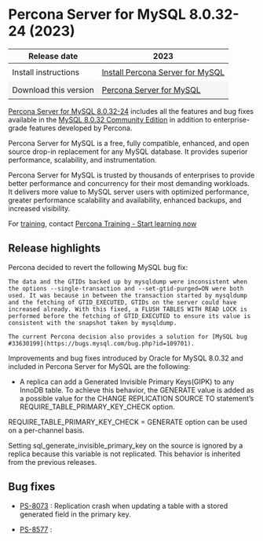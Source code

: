 # Percona Server for MySQL 8.0.32-24 (2023)

<style>
    table {
        width=50%';
        font-family: Chivo, Colfax, Franziska, Helvetica, Arial, sans-serif;
    }
    table td {
        border: 0px;
        padding: 8px;
    }
    tr:nth-child(even){
        background-color:#f5f5f5
    }
    tr:hover {
        background-color: #dddd;
    }
</style>

| Release date | 2023 |
|---|---|
| Install instructions | [Install Percona Server for MySQL](https://docs.percona.com/percona-server/8.0/installation.html) |
| Download this version | [Percona Server for MySQL](https://www.percona.com/downloads/Percona-Server-LATEST/)

[Percona Server for MySQL 8.0.32-24](https://www.percona.com/software/mysql-database/percona-server) includes all the features and bug fixes available in the
[MySQL 8.0.32 Community Edition](https://dev.mysql.com/doc/relnotes/mysql/8.0/en/news-8-0-32.html)
in addition to enterprise-grade features developed by Percona.

Percona Server for MySQL is a free, fully compatible, enhanced, and open
source drop-in replacement for any MySQL database. It provides superior
performance, scalability, and instrumentation.

Percona Server for MySQL is trusted by thousands of enterprises to provide
better performance and concurrency for their most demanding workloads. It
delivers more value to MySQL server users with optimized performance,
greater performance scalability and availability, enhanced backups, and
increased visibility. 

For [training](https://www.percona.com/training), contact [Percona Training - Start learning now](https://learn.percona.com/contact-me)

## Release highlights

Percona decided to revert the following MySQL bug fix:

    The data and the GTIDs backed up by mysqldump were inconsistent when the options --single-transaction and --set-gtid-purged=ON were both used. It was because in between the transaction started by mysqldump and the fetching of GTID_EXECUTED, GTIDs on the server could have increased already. With this fixed, a FLUSH TABLES WITH READ LOCK is performed before the fetching of GTID_EXECUTED to ensure its value is consistent with the snapshot taken by mysqldump.

    The current Percona decision also provides a solution for [MySQL bug #33630199](https://bugs.mysql.com/bug.php?id=109701).

Improvements and bug fixes introduced by Oracle for MySQL 8.0.32 and included in Percona Server for MySQL are the following:

* A replica can add a Generated Invisible Primary Keys(GIPK) to any InnoDB table. To achieve this behavior, the GENERATE value is added as a possible value for the CHANGE REPLICATION SOURCE TO statement’s REQUIRE_TABLE_PRIMARY_KEY_CHECK option.

REQUIRE_TABLE_PRIMARY_KEY_CHECK = GENERATE option can be used on a per-channel basis.

Setting sql_generate_invisible_primary_key on the source is ignored by a replica because this variable is not replicated. This behavior is inherited from the previous releases.

## Bug fixes

* [PS-8073](https://jira.percona.com/browse/PS-8073) : Replication crash when updating a table with a stored generated field in the primary key.

* [PS-8577](https://jira.percona.com/browse/PS-8577) : 